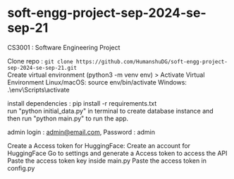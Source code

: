 # soft-engg-project-sep-2024-se-sep-21

CS3001 : Software Engineering Project

Clone repo : `git clone https://github.com/HumanshuDG/soft-engg-project-sep-2024-se-sep-21.git` <br>
Create virtual environment (python3 -m venv env) > Activate Virtual Environment
Linux/macOS: 
source env/bin/activate
Windows:
.\env\Scripts\activate

install dependencies : pip install -r requirements.txt <br>
run "python initial_data.py" in terminal to create database instance and <br>
then run "python main.py" to run the app.

admin login : admin@email.com, Password : admin

Create a Access token for HuggingFace:
Create an account for HuggingFace
Go to settings and generate a Access token to access the API
Paste the access token key inside main.py
Paste the access token in config.py
